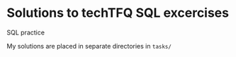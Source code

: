 # Solutions to techTFQ SQL excercises 
SQL practice 

My solutions are placed in separate directories in `tasks/`

